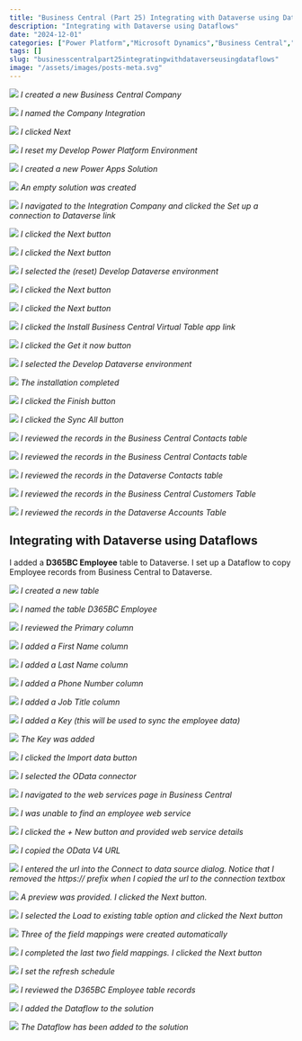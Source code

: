 ```yaml
---
title: "Business Central (Part 25) Integrating with Dataverse using Dataflows"
description: "Integrating with Dataverse using Dataflows"
date: "2024-12-01"
categories: ["Power Platform","Microsoft Dynamics","Business Central","Microsoft Dynamics"]
tags: []
slug: "businesscentralpart25integratingwithdataverseusingdataflows"
image: "/assets/images/posts-meta.svg"
---
```



![](/assets/images/businesscentralpart25integratingwithdataverseusingdataflows/screenshot-2024-12-02-at-2.44.28pm-1836x555.png)
*I created a new Business Central Company*

![](/assets/images/businesscentralpart25integratingwithdataverseusingdataflows/screenshot-2024-12-02-at-2.48.13pm-1836x955.png)
*I named the Company Integration*

![](/assets/images/businesscentralpart25integratingwithdataverseusingdataflows/screenshot-2024-12-02-at-2.49.24pm-1836x644.png)
*I clicked Next*

![](/assets/images/businesscentralpart25integratingwithdataverseusingdataflows/screenshot-2024-12-02-at-3.39.53pm-1836x805.png)
*I reset my Develop Power Platform Environment*

![](/assets/images/businesscentralpart25integratingwithdataverseusingdataflows/screenshot-2024-12-02-at-4.26.29pm-1836x947.png)
*I created a new Power Apps Solution*

![](/assets/images/businesscentralpart25integratingwithdataverseusingdataflows/screenshot-2024-12-02-at-4.47.24pm-1836x540.png)
*An empty solution was created*

![](/assets/images/businesscentralpart25integratingwithdataverseusingdataflows/screenshot-2024-12-02-at-4.23.44pm-1836x953.png)
*I navigated to the Integration Company and clicked the Set up a connection to Dataverse link*

![](/assets/images/businesscentralpart25integratingwithdataverseusingdataflows/screenshot-2024-12-02-at-4.23.56pm-1836x949.png)
*I clicked the Next button*

![](/assets/images/businesscentralpart25integratingwithdataverseusingdataflows/screenshot-2024-12-02-at-4.24.05pm-1836x949.png)
*I clicked the Next button*

![](/assets/images/businesscentralpart25integratingwithdataverseusingdataflows/screenshot-2024-12-02-at-4.24.17pm-1836x953.png)
*I selected the (reset) Develop Dataverse environment*

![](/assets/images/businesscentralpart25integratingwithdataverseusingdataflows/screenshot-2024-12-02-at-4.24.40pm-1836x950.png)
*I clicked the Next button*

![](/assets/images/businesscentralpart25integratingwithdataverseusingdataflows/screenshot-2024-12-02-at-4.28.01pm-1836x951.png)
*I clicked the Next button*

![](/assets/images/businesscentralpart25integratingwithdataverseusingdataflows/screenshot-2024-12-02-at-4.28.33pm-1836x951.png)
*I clicked the Install Business Central Virtual Table app link*

![](/assets/images/businesscentralpart25integratingwithdataverseusingdataflows/screenshot-2024-12-02-at-4.28.44pm-1836x929.png)
*I clicked the Get it now button*

![](/assets/images/businesscentralpart25integratingwithdataverseusingdataflows/screenshot-2024-12-02-at-4.29.22pm-1836x944.png)
*I selected the Develop Dataverse environment*

![](/assets/images/businesscentralpart25integratingwithdataverseusingdataflows/screenshot-2024-12-02-at-4.34.21pm-1836x490.png)
*The installation completed*

![](/assets/images/businesscentralpart25integratingwithdataverseusingdataflows/screenshot-2024-12-02-at-4.35.10pm-1836x945.png)
*I clicked the Finish button*

![](/assets/images/businesscentralpart25integratingwithdataverseusingdataflows/screenshot-2024-12-02-at-4.43.59pm-1836x634.png)
*I clicked the Sync All button*

![](/assets/images/businesscentralpart25integratingwithdataverseusingdataflows/screenshot-2024-12-02-at-4.44.30pm-1836x546.png)
*I reviewed the records in the Business Central Contacts table*

![](/assets/images/businesscentralpart25integratingwithdataverseusingdataflows/screenshot-2024-12-02-at-4.45.27pm-1836x947.png)
*I reviewed the records in the Business Central Contacts table*

![](/assets/images/businesscentralpart25integratingwithdataverseusingdataflows/screenshot-2024-12-02-at-4.48.40pm-1836x950.png)
*I reviewed the records in the Dataverse Contacts table*

![](/assets/images/businesscentralpart25integratingwithdataverseusingdataflows/screenshot-2024-12-02-at-4.49.23pm-1836x679.png)
*I reviewed the records in the Business Central Customers Table*

![](/assets/images/businesscentralpart25integratingwithdataverseusingdataflows/screenshot-2024-12-02-at-4.56.06pm-1836x948.png)
*I reviewed the records in the Dataverse Accounts Table*


## Integrating with Dataverse using Dataflows

I added a **D365BC Employee** table to Dataverse. I set up a Dataflow to copy Employee records from Business Central to Dataverse.

![](/assets/images/businesscentralpart25integratingwithdataverseusingdataflows/screenshot-2024-12-02-at-5.04.02pm-1836x669.png)
*I created a new table*

![](/assets/images/businesscentralpart25integratingwithdataverseusingdataflows/screenshot-2024-12-02-at-5.04.35pm-1836x943.png)
*I named the table D365BC Employee*

![](/assets/images/businesscentralpart25integratingwithdataverseusingdataflows/screenshot-2024-12-02-at-5.04.58pm-1836x942.png)
*I reviewed the Primary column*

![](/assets/images/businesscentralpart25integratingwithdataverseusingdataflows/screenshot-2024-12-02-at-5.06.50pm-1836x959.png)
*I added a First Name column*

![](/assets/images/businesscentralpart25integratingwithdataverseusingdataflows/screenshot-2024-12-02-at-5.07.17pm-1836x952.png)
*I added a Last Name column*

![](/assets/images/businesscentralpart25integratingwithdataverseusingdataflows/screenshot-2024-12-02-at-5.08.15pm-1836x947.png)
*I added a Phone Number column*

![](/assets/images/businesscentralpart25integratingwithdataverseusingdataflows/screenshot-2024-12-02-at-5.08.44pm-1836x949.png)
*I added a Job Title column*

![](/assets/images/businesscentralpart25integratingwithdataverseusingdataflows/screenshot-2024-12-02-at-5.09.55pm-1836x948.png)
*I added a Key (this will be used to sync the employee data)*

![](/assets/images/businesscentralpart25integratingwithdataverseusingdataflows/screenshot-2024-12-02-at-5.10.12pm-1836x421.png)
*The Key was added*

![](/assets/images/businesscentralpart25integratingwithdataverseusingdataflows/screenshot-2024-12-02-at-5.13.57pm-1836x532.png)
*I clicked the Import data button*

![](/assets/images/businesscentralpart25integratingwithdataverseusingdataflows/screenshot-2024-12-02-at-5.15.51pm-1836x947.png)
*I selected the OData connector*

![](/assets/images/businesscentralpart25integratingwithdataverseusingdataflows/screenshot-2024-12-02-at-5.16.48pm-1836x448.png)
*I navigated to the web services page in Business Central*

![](/assets/images/businesscentralpart25integratingwithdataverseusingdataflows/screenshot-2024-12-02-at-5.17.39pm-1836x613.png)
*I was unable to find an employee web service*

![](/assets/images/businesscentralpart25integratingwithdataverseusingdataflows/screenshot-2024-12-02-at-5.19.28pm-1836x457.png)
*I clicked the + New button and provided web service details*

![](/assets/images/businesscentralpart25integratingwithdataverseusingdataflows/screenshot-2024-12-02-at-5.20.36pm-1836x558.png)
*I copied the OData V4 URL*

![](/assets/images/businesscentralpart25integratingwithdataverseusingdataflows/screenshot-2024-12-02-at-5.48.34pm-1836x893.png)
*I entered the url into the Connect to data source dialog. Notice that I removed the https:// prefix when I copied the url to the connection textbox*

![](/assets/images/businesscentralpart25integratingwithdataverseusingdataflows/screenshot-2024-12-02-at-5.49.42pm-1836x952.png)
*A preview was provided. I clicked the Next button.*

![](/assets/images/businesscentralpart25integratingwithdataverseusingdataflows/screenshot-2024-12-02-at-5.51.03pm-1836x948.png)
*I selected the Load to existing table option and clicked the Next button*

![](/assets/images/businesscentralpart25integratingwithdataverseusingdataflows/screenshot-2024-12-02-at-5.51.32pm-1836x907.png)
*Three of the field mappings were created automatically*

![](/assets/images/businesscentralpart25integratingwithdataverseusingdataflows/screenshot-2024-12-02-at-5.53.24pm-1836x897.png)
*I completed the last two field mappings. I clicked the Next button*

![](/assets/images/businesscentralpart25integratingwithdataverseusingdataflows/screenshot-2024-12-02-at-5.54.20pm-1836x925.png)
*I set the refresh schedule*

![](/assets/images/businesscentralpart25integratingwithdataverseusingdataflows/screenshot-2024-12-02-at-6.02.59pm-1836x949.png)
*I reviewed the D365BC Employee table records*

![](/assets/images/businesscentralpart25integratingwithdataverseusingdataflows/screenshot-2024-12-02-at-6.03.56pm-1836x948.png)
*I added the Dataflow to the solution*

![](/assets/images/businesscentralpart25integratingwithdataverseusingdataflows/screenshot-2024-12-02-at-6.04.48pm-1836x530.png)
*The Dataflow has been added to the solution*